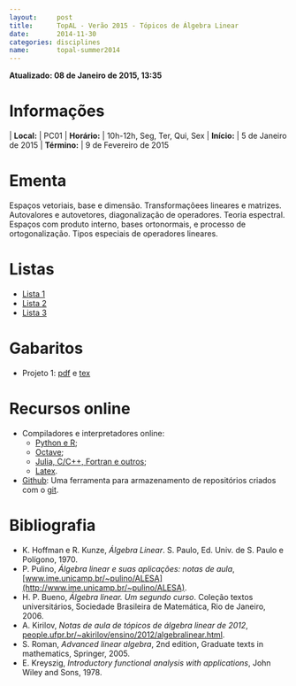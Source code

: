 ```yaml
---
layout:     post
title:      TopAL - Verão 2015 - Tópicos de Álgebra Linear
date:       2014-11-30
categories: disciplines
name:       topal-summer2014
---
```

**Atualizado: 08 de Janeiro de 2015, 13:35**

# Informações

  | **Local:**   | PC01
  | **Horário:** | 10h-12h, Seg, Ter, Qui, Sex
  | **Início:**  | 5 de Janeiro de 2015
  | **Término:** | 9 de Fevereiro de 2015

# Ementa

Espaços vetoriais, base e dimensão.
Transformaçõees lineares e matrizes.
Autovalores e autovetores, diagonalização de operadores.
Teoria espectral.
Espaços com produto interno, bases ortonormais, e
processo de ortogonalização.
Tipos especiais de operadores lineares.

# Listas

  - [Lista 1](/disciplinas/topal2015/lista1.pdf)
  - [Lista 2](/disciplinas/topal2015/lista2.pdf)
  - [Lista 3](/disciplinas/topal2015/lista3.pdf)

# Gabaritos

  - Projeto 1: [pdf](/disciplinas/topal2015/ex2015-01-06.pdf) e
    [tex](/disciplinas/topal2015/ex2015-01-06.tex)

# Recursos online

  - Compiladores e interpretadores online:
    - [Python e R](https://www.getdatajoy.com);
    - [Octave](http://octave-online.net/);
    - [Julia, C/C++, Fortran e outros](http://www.tutorialspoint.com/codingground.htm);
    - [Latex](https://www.sharelatex.com/?r=09a71589&rm=d&rs=b).
  - [Github](https://github.com/): Uma ferramenta para armazenamento de
    repositórios criados com o [git](http://git-scm.com/).

# Bibliografia

  - K. Hoffman e R. Kunze, _Álgebra Linear_. S. Paulo, Ed. Univ.
    de S. Paulo e Polígono, 1970.
  - P. Pulino, _Álgebra linear e suas aplicações: notas de aula_,
    [www.ime.unicamp.br/~pulino/ALESA](http://www.ime.unicamp.br/~pulino/ALESA).
  - H. P. Bueno, _Álgebra linear. Um segundo curso_. Coleção textos
    universitários, Sociedade Brasileira de Matemática, Rio de Janeiro, 2006.
  - A. Kirilov, _Notas de aula de tópicos de álgebra linear de 2012_,
    [people.ufpr.br/~akirilov/ensino/2012/algebralinear.html](http://people.ufpr.br/~akirilov/ensino/2012/algebralinear.html).
  - S. Roman, _Advanced linear algebra_, 2nd edition, Graduate texts in
    mathematics, Springer, 2005.
  - E. Kreyszig, _Introductory functional analysis with applications_,
    John Wiley and Sons, 1978.
